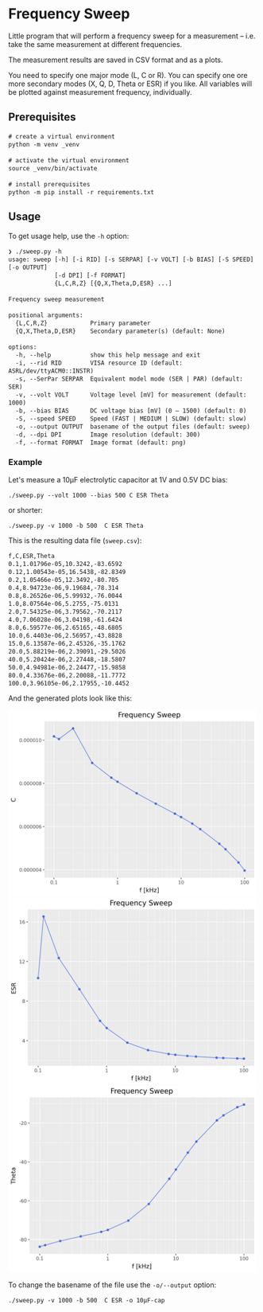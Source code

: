 # Frequency Sweep

Little program that will perform a frequency sweep for a measurement – i.e.
take the same measurement at different frequencies.

The measurement results are saved in CSV format and as a plots.

You need to specify one major mode (L, C or R). You can specify one ore more
secondary modes (X, Q, D, Theta or ESR) if you like. All variables will be
plotted against measurement frequency, individually.

## Prerequisites

    # create a virtual environment
    python -m venv _venv

    # activate the virtual environment
    source _venv/bin/activate

    # install prerequisites
    python -m pip install -r requirements.txt

## Usage

To get usage help, use the  `-h` option:

    ❯ ./sweep.py -h
    usage: sweep [-h] [-i RID] [-s SERPAR] [-v VOLT] [-b BIAS] [-S SPEED] [-o OUTPUT]
                 [-d DPI] [-f FORMAT]
                 {L,C,R,Z} [{Q,X,Theta,D,ESR} ...]

    Frequency sweep measurement

    positional arguments:
      {L,C,R,Z}            Primary parameter
      {Q,X,Theta,D,ESR}    Secondary parameter(s) (default: None)

    options:
      -h, --help           show this help message and exit
      -i, --rid RID        VISA resource ID (default: ASRL/dev/ttyACM0::INSTR)
      -s, --SerPar SERPAR  Equivalent model mode (SER | PAR) (default: SER)
      -v, --volt VOLT      Voltage level [mV] for measurement (default: 1000)
      -b, --bias BIAS      DC voltage bias [mV] (0 – 1500) (default: 0)
      -S, --speed SPEED    Speed (FAST | MEDIUM | SLOW) (default: slow)
      -o, --output OUTPUT  basename of the output files (default: sweep)
      -d, --dpi DPI        Image resolution (default: 300)
      -f, --format FORMAT  Image format (default: png)



### Example

Let's measure a 10µF electrolytic capacitor at 1V and 0.5V DC bias:

    ./sweep.py --volt 1000 --bias 500 C ESR Theta

or shorter:

    ./sweep.py -v 1000 -b 500  C ESR Theta

This is the resulting data file (`sweep.csv`):


    f,C,ESR,Theta
    0.1,1.01796e-05,10.3242,-83.6592
    0.12,1.00543e-05,16.5438,-82.8349
    0.2,1.05466e-05,12.3492,-80.705
    0.4,8.94723e-06,9.19684,-78.314
    0.8,8.26526e-06,5.99932,-76.0044
    1.0,8.07564e-06,5.2755,-75.0131
    2.0,7.54325e-06,3.79562,-70.2117
    4.0,7.06028e-06,3.04198,-61.6424
    8.0,6.59577e-06,2.65165,-48.6805
    10.0,6.4403e-06,2.56957,-43.8828
    15.0,6.13587e-06,2.45326,-35.1762
    20.0,5.88219e-06,2.39091,-29.5026
    40.0,5.20424e-06,2.27448,-18.5807
    50.0,4.94981e-06,2.24477,-15.9858
    80.0,4.33676e-06,2.20088,-11.7772
    100.0,3.96105e-06,2.17955,-10.4452

And the generated plots look like this:

<img src="img/sweep_C.png" width=500) />
<img src="img/sweep_ESR.png" width=500) />
<img src="img/sweep_Theta.png" width=500) />

To change the basename of the file use the `-o/--output` option:

    ./sweep.py -v 1000 -b 500  C ESR -o 10µF-cap


